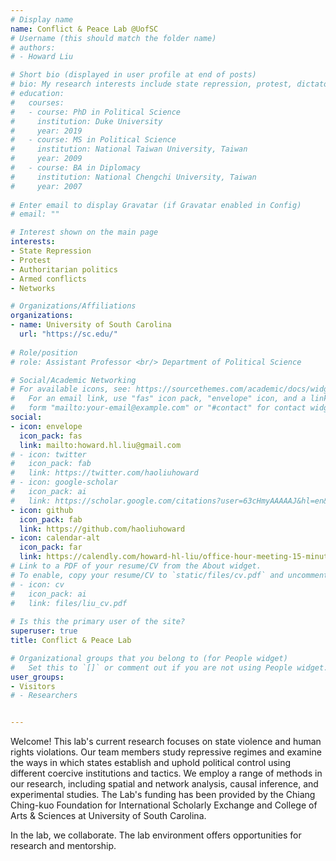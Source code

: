 ```yaml
---
# Display name
name: Conflict & Peace Lab @UofSC
# Username (this should match the folder name)
# authors:
# - Howard Liu

# Short bio (displayed in user profile at end of posts)
# bio: My research interests include state repression, protest, dictatorship, armed conflict, and networks.
# education:
#   courses:
#   - course: PhD in Political Science
#     institution: Duke University
#     year: 2019
#   - course: MS in Political Science
#     institution: National Taiwan University, Taiwan
#     year: 2009    
#   - course: BA in Diplomacy
#     institution: National Chengchi University, Taiwan
#     year: 2007
    
# Enter email to display Gravatar (if Gravatar enabled in Config)
# email: ""

# Interest shown on the main page
interests:
- State Repression
- Protest
- Authoritarian politics
- Armed conflicts
- Networks

# Organizations/Affiliations
organizations:
- name: University of South Carolina
  url: "https://sc.edu/"
  
# Role/position
# role: Assistant Professor <br/> Department of Political Science

# Social/Academic Networking
# For available icons, see: https://sourcethemes.com/academic/docs/widgets/#icons
#   For an email link, use "fas" icon pack, "envelope" icon, and a link in the
#   form "mailto:your-email@example.com" or "#contact" for contact widget.
social:
- icon: envelope
  icon_pack: fas
  link: mailto:howard.hl.liu@gmail.com
# - icon: twitter
#   icon_pack: fab
#   link: https://twitter.com/haoliuhoward
# - icon: google-scholar
#   icon_pack: ai
#   link: https://scholar.google.com/citations?user=63cHmyAAAAAJ&hl=en&citsig=AMD79or9Vlegpr0-m-JmGzsddPIcTAZ2BA
- icon: github
  icon_pack: fab
  link: https://github.com/haoliuhoward
- icon: calendar-alt
  icon_pack: far
  link: https://calendly.com/howard-hl-liu/office-hour-meeting-15-minutes
# Link to a PDF of your resume/CV from the About widget.
# To enable, copy your resume/CV to `static/files/cv.pdf` and uncomment the lines below.  
# - icon: cv
#   icon_pack: ai
#   link: files/liu_cv.pdf
  
# Is this the primary user of the site?
superuser: true
title: Conflict & Peace Lab

# Organizational groups that you belong to (for People widget)
#   Set this to `[]` or comment out if you are not using People widget.  
user_groups:
- Visitors
# - Researchers


---
```


Welcome! This lab's current research focuses on state violence and human rights violations. Our team members study repressive regimes and examine the ways in which states establish and uphold political control using different coercive institutions and tactics. We employ a range of methods in our research, including spatial and network analysis, causal inference, and experimental studies. The Lab's funding has been provided by the Chiang Ching-kuo Foundation for International Scholarly Exchange and College of Arts & Sciences at University of South Carolina.

In the lab, we collaborate. The lab environment offers opportunities for research and mentorship.

